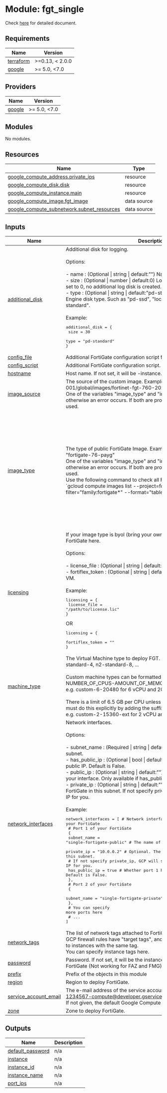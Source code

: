 # Module: fgt_single

Check [here](https://github.com/fortinetdev/terraform-google-cloud-modules/blob/main/docs/fgt_single.md) for detailed document.

## Requirements

| Name | Version |
|------|---------|
| <a name="requirement_terraform"></a> [terraform](#requirement\_terraform) | >=0.13, < 2.0.0 |
| <a name="requirement_google"></a> [google](#requirement\_google) | >= 5.0, <7.0 |

## Providers

| Name | Version |
|------|---------|
| <a name="provider_google"></a> [google](#provider\_google) | >= 5.0, <7.0 |

## Modules

No modules.

## Resources

| Name | Type |
|------|------|
| [google_compute_address.private_ips](https://registry.terraform.io/providers/hashicorp/google/latest/docs/resources/compute_address) | resource |
| [google_compute_disk.disk](https://registry.terraform.io/providers/hashicorp/google/latest/docs/resources/compute_disk) | resource |
| [google_compute_instance.main](https://registry.terraform.io/providers/hashicorp/google/latest/docs/resources/compute_instance) | resource |
| [google_compute_image.fgt_image](https://registry.terraform.io/providers/hashicorp/google/latest/docs/data-sources/compute_image) | data source |
| [google_compute_subnetwork.subnet_resources](https://registry.terraform.io/providers/hashicorp/google/latest/docs/data-sources/compute_subnetwork) | data source |

## Inputs

| Name | Description | Type | Default | Required |
|------|-------------|------|---------|:--------:|
| <a name="input_additional_disk"></a> [additional\_disk](#input\_additional\_disk) | Additional disk for logging.<br><br>Options:<br><br>    - name : (Optional \| string \| default:"") Name of your log disk.<br>    - size : (Optional \| number \| default:0) Log disk size (GB) for each FGT. If set to 0, no additional log disk is created.<br>    - type : (Optional \| string \| default:"pd-standard") The Google Compute Engine disk type. Such as "pd-ssd", "local-ssd", "pd-balanced" or "pd-standard".<br><br>Example:<pre>additional_disk = {<br>  size = 30<br>  type = "pd-standard"<br>}</pre> | <pre>object({<br>    name = optional(string, "")<br>    size = optional(number, 0)<br>    type = optional(string, "pd-standard")<br>  })</pre> | `{}` | no |
| <a name="input_config_file"></a> [config\_file](#input\_config\_file) | Additional FortiGate configuration script file. | `string` | `""` | no |
| <a name="input_config_script"></a> [config\_script](#input\_config\_script) | Additional FortiGate configuration script. | `string` | `""` | no |
| <a name="input_hostname"></a> [hostname](#input\_hostname) | Host name. If not set, it will be <prefix>-instance. | `string` | `""` | no |
| <a name="input_image_source"></a> [image\_source](#input\_image\_source) | The source of the custom image. Example: "projects/fortigcp-project-001/global/images/fortinet-fgt-760-20240726-001-w-license"<br>One of the variables "image\_type" and "image\_source" must be provided, otherwise an error occurs. If both are provided, "image\_source" will be used. | `string` | `""` | no |
| <a name="input_image_type"></a> [image\_type](#input\_image\_type) | The type of public FortiGate Image. Example: "fortigate-76-byol" or "fortigate-76-payg"<br>One of the variables "image\_type" and "image\_source" must be provided, otherwise an error occurs. If both are provided, "image\_source" will be used.<br>Use the following command to check all FortiGate image type:<br>`gcloud compute images list --project=fortigcp-project-001 --filter="family:fortigate*" --format="table[no-heading](family)" | sort | uniq`<br><br>fortigate-76-byol : FortiGate 7.6, bring your own licenses.<br><br>fortigate-76-payg : FortiGate 7.6, don't need to provide licenses, pay as you go. | `string` | `""` | no |
| <a name="input_licensing"></a> [licensing](#input\_licensing) | If your image type is byol (bring your own license), you can license your FortiGate here.<br><br>Options:<br><br>    - license\_file : (Optional \| string \| default:"") Location of your own license.<br>    - fortiflex\_token : (Optional \| string \| default:"") Fortiflex token to activate VM.<br><br>Example:<pre>licensing = {<br>  license_file = "/path/to/license.lic"<br>}</pre>OR<pre>licensing = {<br>  fortiflex_token = "<fortiflex token>"<br>}</pre> | <pre>object({<br>    license_file    = optional(string, "")<br>    fortiflex_token = optional(string, "")<br>  })</pre> | `{}` | no |
| <a name="input_machine_type"></a> [machine\_type](#input\_machine\_type) | The Virtual Machine type to deploy FGT. Example of predefined type: n1-standard-4, n2-standard-8, ...<br><br>Custom machine types can be formatted as custom-NUMBER\_OF\_CPUS-AMOUNT\_OF\_MEMORY\_MB,<br>e.g. custom-6-20480 for 6 vCPU and 20GB of RAM.<br><br>There is a limit of 6.5 GB per CPU unless you add extended memory. You must do this explicitly by adding the suffix -ext,<br>e.g. custom-2-15360-ext for 2 vCPU and 15 GB of memory. | `string` | n/a | yes |
| <a name="input_network_interfaces"></a> [network\_interfaces](#input\_network\_interfaces) | Network interfaces.<br><br>Options:<br><br>    - subnet\_name   : (Required \| string \| default:"") The name of your existing subnet.<br>    - has\_public\_ip : (Optional \| bool \| default:false) Whether this port has public IP. Default is False.<br>    - public\_ip     : (Optional \| string \| default:"") You can specify the public IP of your interface. Only available if has\_public\_ip is true.<br>    - private\_ip    : (Optional \| string \| default:"") The private ip of your FortiGate in this subnet. If not specify private\_ip, GCP will select a private IP for you.<br><br>Example:<pre>network_interfaces = [                        # Network interface of your FortiGate<br>  # Port 1 of your FortiGate<br>  {<br>    subnet_name   = "single-fortigate-public" # The name of your existing subnet.<br>    private_ip    = "10.0.0.2"                # Optional. The private ip of your FortiGate in this subnet.<br>                                              # If not specify private_ip, GCP will select a private IP for you.<br>    has_public_ip = true                      # Whether port 1 has public IP. Default is False.<br>  },<br>  # Port 2 of your FortiGate<br>  {<br>    subnet_name = "single-fortigate-private"<br>  },<br>  # You can specify more ports here<br>  # ...<br>]</pre> | <pre>list(object({<br>    subnet_name   = string<br>    has_public_ip = optional(bool, false)<br>    public_ip     = optional(string, "")<br>    private_ip    = optional(string, "")<br>  }))</pre> | `[]` | no |
| <a name="input_network_tags"></a> [network\_tags](#input\_network\_tags) | The list of network tags attached to FortiGates.<br>GCP firewall rules have "target tags", and these firewall rules only apply to instances with the same tag.<br>You can specify instance tags here. | `list(string)` | `[]` | no |
| <a name="input_password"></a> [password](#input\_password) | Password. If not set, it will be the instance ID. This variable only works for FortiGate (Not working for FAZ and FMG). | `string` | `""` | no |
| <a name="input_prefix"></a> [prefix](#input\_prefix) | Prefix of the objects in this module | `string` | n/a | yes |
| <a name="input_region"></a> [region](#input\_region) | Region to deploy FortiGate. | `string` | n/a | yes |
| <a name="input_service_account_email"></a> [service\_account\_email](#input\_service\_account\_email) | The e-mail address of the service account used for VMs. Example value: 1234567-compute@developer.gserviceaccount.com<br>If not given, the default Google Compute Engine service account is used. | `string` | `""` | no |
| <a name="input_zone"></a> [zone](#input\_zone) | Zone to deploy FortiGate. | `string` | n/a | yes |

## Outputs

| Name | Description |
|------|-------------|
| <a name="output_default_password"></a> [default\_password](#output\_default\_password) | n/a |
| <a name="output_instance"></a> [instance](#output\_instance) | n/a |
| <a name="output_instance_id"></a> [instance\_id](#output\_instance\_id) | n/a |
| <a name="output_instance_name"></a> [instance\_name](#output\_instance\_name) | n/a |
| <a name="output_port_ips"></a> [port\_ips](#output\_port\_ips) | n/a |
